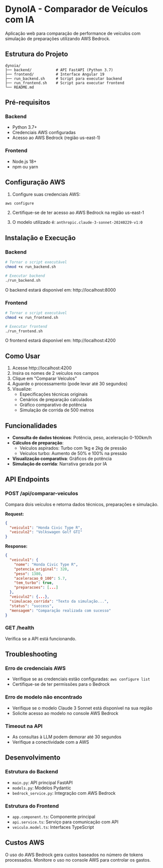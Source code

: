 # DynoIA - Comparador de Veículos com IA

Aplicação web para comparação de performance de veículos com simulação de preparações utilizando AWS Bedrock.

## Estrutura do Projeto

```
dynoia/
├── backend/           # API FastAPI (Python 3.7)
├── frontend/          # Interface Angular 19
├── run_backend.sh     # Script para executar backend
├── run_frontend.sh    # Script para executar frontend
└── README.md
```

## Pré-requisitos

### Backend
- Python 3.7+
- Credenciais AWS configuradas
- Acesso ao AWS Bedrock (região us-east-1)

### Frontend
- Node.js 18+
- npm ou yarn

## Configuração AWS

1. Configure suas credenciais AWS:
```bash
aws configure
```

2. Certifique-se de ter acesso ao AWS Bedrock na região us-east-1

3. O modelo utilizado é: `anthropic.claude-3-sonnet-20240229-v1:0`

## Instalação e Execução

### Backend

```bash
# Tornar o script executável
chmod +x run_backend.sh

# Executar backend
./run_backend.sh
```

O backend estará disponível em: http://localhost:8000

### Frontend

```bash
# Tornar o script executável
chmod +x run_frontend.sh

# Executar frontend
./run_frontend.sh
```

O frontend estará disponível em: http://localhost:4200

## Como Usar

1. Acesse http://localhost:4200
2. Insira os nomes de 2 veículos nos campos
3. Clique em "Comparar Veículos"
4. Aguarde o processamento (pode levar até 30 segundos)
5. Visualize:
   - Especificações técnicas originais
   - Cenários de preparação calculados
   - Gráfico comparativo de potência
   - Simulação de corrida de 500 metros

## Funcionalidades

- **Consulta de dados técnicos**: Potência, peso, aceleração 0-100km/h
- **Cálculos de preparação**:
  - Veículos aspirados: Turbo com 1kg e 2kg de pressão
  - Veículos turbo: Aumento de 50% e 100% na pressão
- **Visualização comparativa**: Gráficos de potência
- **Simulação de corrida**: Narrativa gerada por IA

## API Endpoints

### POST /api/comparar-veiculos
Compara dois veículos e retorna dados técnicos, preparações e simulação.

**Request:**
```json
{
  "veiculo1": "Honda Civic Type R",
  "veiculo2": "Volkswagen Golf GTI"
}
```

**Response:**
```json
{
  "veiculo1": {
    "nome": "Honda Civic Type R",
    "potencia_original": 320,
    "peso": 1380,
    "aceleracao_0_100": 5.7,
    "tem_turbo": true,
    "preparacoes": [...]
  },
  "veiculo2": {...},
  "simulacao_corrida": "Texto da simulação...",
  "status": "success",
  "mensagem": "Comparação realizada com sucesso"
}
```

### GET /health
Verifica se a API está funcionando.

## Troubleshooting

### Erro de credenciais AWS
- Verifique se as credenciais estão configuradas: `aws configure list`
- Certifique-se de ter permissões para o Bedrock

### Erro de modelo não encontrado
- Verifique se o modelo Claude 3 Sonnet está disponível na sua região
- Solicite acesso ao modelo no console AWS Bedrock

### Timeout na API
- As consultas à LLM podem demorar até 30 segundos
- Verifique a conectividade com a AWS

## Desenvolvimento

### Estrutura do Backend
- `main.py`: API principal FastAPI
- `models.py`: Modelos Pydantic
- `bedrock_service.py`: Integração com AWS Bedrock

### Estrutura do Frontend
- `app.component.ts`: Componente principal
- `api.service.ts`: Serviço para comunicação com API
- `veiculo.model.ts`: Interfaces TypeScript

## Custos AWS

O uso do AWS Bedrock gera custos baseados no número de tokens processados. Monitore o uso no console AWS para controlar os gastos.
